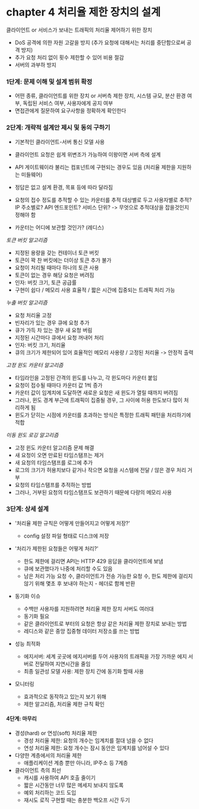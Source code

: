 # chapter 4 처리율 제한 장치의 설계

클라이언트 or 서비스가 보내는 트래픽의 처리율 제어하기 위한 장치
- DoS 공격에 의한 자원 고갈을 방지 (추가 요청에 대해서는 처리를 중단함으로써 공격 방지)
- 추가 요청 처리 없이 횟수 제한할 수 있어 비용 절감
- 서버의 과부하 방지

### 1단계: 문제 이해 및 설계 범위 확정
- 어떤 종류, 클라이언트를 위한 장치 or 서버측 제한 장치, 시스템 규모, 분산 환경 여부, 독립된 서비스 여부, 사용자에게 공지 여부
- 면접관에게 질문하여 요구사항을 정확하게 확인한다

### 2단계: 개략적 설계안 제시 및 동의 구하기
- 기본적인 클라이언트-서버 통신 모델 사용
- 클라이언트 요청은 쉽게 위변조가 가능하여 이왕이면 서버 측에 설계
- API 게이트웨이라 불리는 컴포넌트에 구현되는 경우도 있음 (처리율 제한을 지원하는 미들웨어)
- 정답은 없고 설계 환경, 목표 등에 따라 달라짐

- 요청의 접수 정도를 추적할 수 있는 카운터를 추적 대상별로 두고 사용자별로 추적? IP 주소별로? API 엔드포인트? 서비스 단위? -> 무엇으로 추적대상을 잡을것인지 정해야 함
- 카운터는 어디에 보관할 것인가? (레디스)

*토큰 버킷 알고리즘*
- 지정된 용량을 갖는 컨테이너 토큰 버킷
- 토큰이 꽉 찬 버킷에는 더이상 토큰 추가 불가
- 요청이 처리될 때마다 하나의 토큰 사용
- 토큰이 없는 경우 해당 요청은 버려짐
- 인자: 버킷 크기, 토큰 공급률
- 구현이 쉽다 / 메모리 사용 효율적 / 짧은 시간에 집중되는 트래픽 처리 가능

*누출 버킷 알고리즘*
- 요청 처리율 고정
- 빈자리가 있는 경우 큐에 요청 추가
- 큐가 가득 차 있는 경우 새 요청 버림
- 지정된 시간마다 큐에서 요청 꺼내어 처리
- 인자: 버킷 크기, 처리율
- 큐의 크기가 제한되어 있어 효율적인 메모리 사용량 / 고정된 처리율 -> 안정적 출력

*고정 윈도 카운터 알고리즘*
- 타임라인을 고정된 간격의 윈도를 나누고, 각 윈도마다 카운터 붙임
- 요청이 접수될 때마다 카운터 값 1씩 증가
- 카운터 값이 임계치에 도달하면 새로운 요청은 새 윈도가 열릴 때까지 버려짐
- 그러나, 윈도 경계 부근에 트래픽이 집중될 경우, 그 사이에 허용 한도보다 많이 처리하게 됨
- 윈도가 닫히는 시점에 카운터를 초과하는 방식은 특정한 트래픽 패턴을 처리하기에 적합

*이동 윈도 로깅 알고리즘*
- 고정 윈도 카운터 알고리즘 문제 해결
- 새 요청이 오면 만료된 타임스탬프는 제거
- 새 요청의 타임스탬프를 로그에 추가
- 로그의 크기가 허용치보다 같거나 작으면 요청을 시스템에 전달 / 않은 경우 처리 거부
- 요청의 타임스탬프를 추적하는 방법
- 그러나, 거부된 요청의 타임스탬프도 보관하기 때문에 다량의 메모리 사용

### 3단계: 상세 설계
- '처리율 제한 규칙은 어떻게 만들어지고 어떻게 저장?'
  - config 설정 파일 형태로 디스크에 저장

- '처리가 제한된 요청들은 어떻게 처리?'
  - 한도 제한에 걸리면 API는 HTTP 429 응답을 클라이언트에 보냄
  - 큐에 보관했다가 나중에 처리할 수도 있음
  - 남은 처리 가능 요청 수, 클라이언트가 전송 가능한 요청 수, 한도 제한에 걸리지 않기 위해 몇초 후 보내야 하는지 - 헤더로 함께 반환

- 동기화 이슈
  - 수백만 사용자를 지원하려면 처리율 제한 장치 서버도 여러대
  - 동기화 필요
  - 같은 클라이언트로 부터의 요청은 항상 같은 처리율 제한 장치로 보내는 방법
  - 레디스와 같은 중앙 집중형 데이터 저장소를 쓰는 방법

- 성능 최적화
  - 에지서버: 세계 곳곳에 에지서버를 두어 사용자의 트래픽을 가장 가까운 에지 서버로 전달하여 지연시간을 줄임
  - 최종 일관성 모델 사용: 제한 장치 간에 동기화 할때 사용

- 모니터링
  - 효과적으로 동작하고 있는지 보기 위해
  - 제한 알고리즘, 처리율 제한 규칙 확인

#### 4단계: 마무리
- 경성(hard) or 연성(soft) 처리율 제한
  - 경성 처리율 제한: 요청의 개수는 임계치를 절대 넘을 수 없다
  - 연성 처리율 제한: 요청 개수는 잠시 동안은 임계치를 넘어설 수 있다
- 다양한 계층에서의 처리율 제한
  - 애플리케이션 계층 뿐만 아니라, IP주소 등 7계층
- 클라이언트 측의 최선
  - 캐시를 사용하여 API 호출 줄이기
  - 짧은 시간동안 너무 많은 메세지 보내지 않도록
  - 예외 처리하는 코드 도입
  - 재시도 로직 구현할 때는 충분한 백오프 시간 두기

